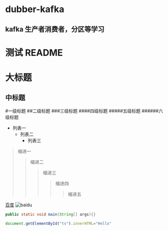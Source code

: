 # dubber-kafka
kafka 生产者消费者，分区等学习
----



测试 README  
==========

大标题
====

中标题
----

#一级标题
##二级标题
###三级标题
####四级标题
#####五级标题
######六级标题

* 列表一
    * 列表二
        * 列表三
        
        
        
        
>缩进一
>>缩进二
>>>缩进三
>>>>缩进四
>>>>>缩进五

[百度](http://baidu.com)
![baidu](https://www.baidu.com/img/bd_logo1.png?where=super)
  
```Java
public static void main(String[] args){}
```

```javascript
document.getElementById("ts").innerHTML="Hello"